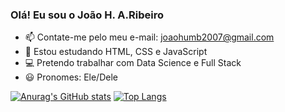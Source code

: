 ### Olá! Eu sou o João H. A.Ribeiro
- 📫 Contate-me pelo meu e-mail: joaohumb2007@gmail.com
- 🌱 Estou estudando HTML, CSS e JavaScript
- 💻 Pretendo trabalhar com Data Science e Full Stack
- 😃 Pronomes: Ele/Dele

[![Anurag's GitHub stats](https://github-readme-stats.vercel.app/api?username=3ovospor1real)](https://github.com/anuraghazra/github-readme-stats)
[![Top Langs](https://github-readme-stats.vercel.app/api/top-langs/?username=3ovospor1real&langs_count=3&theme=vue&layout=compact)](https://github.com/anuraghazra/github-readme-stats)
